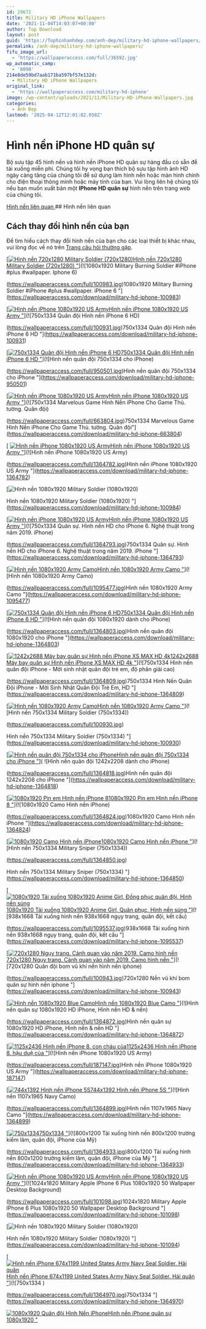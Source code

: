 ```yaml
---
id: 29672
title: Military HD iPhone Wallpapers
date: '2021-11-04T14:03:07+00:00'
author: Top Download
layout: post
guid: 'https://Tophinhanhdep.com/anh-dep/military-hd-iphone-wallpapers/'
permalink: /anh-dep/military-hd-iphone-wallpapers/
fifu_image_url:
  - 'https://wallpaperaccess.com/full/36592.jpg'
wp_automatic_camp:
  - '8098'
214e8de59bd7aab171ba597bf57e132d:
  - Military HD iPhone Wallpapers
original_link:
  - 'https://wallpaperaccess.com/military-hd-iphone'
image: /wp-content/uploads/2021/11/Military-HD-iPhone-Wallpapers.jpg
categories:
  - Ảnh Đẹp
lastmod: '2025-04-12T12:01:02.058Z'
---
```

# Hình nền iPhone HD quân sự

Bộ sưu tập 45 hình nền và hình nền iPhone HD quân sự hàng đầu có sẵn để tải xuống miễn phí. Chúng tôi hy vọng bạn thích bộ sưu tập hình ảnh HD ngày càng tăng của chúng tôi để sử dụng làm hình nền hoặc màn hình chính cho điện thoại thông minh hoặc máy tính của bạn. Vui lòng liên hệ chúng tôi nếu bạn muốn xuất bản một **IPhone HD quân sự** hình nền trên trang web của chúng tôi.

[Hình nền liên quan ](#related) ## Hình nền liên quan

## Cách thay đổi hình nền của bạn

Để tìm hiểu cách thay đổi hình nền của bạn cho các loại thiết bị khác nhau, vui lòng đọc về nó trên [Trang câu hỏi thường gặp](https://tophinhanhdep.com/faq/).

  
[[![Hình nền 720x1280 Military Soldier (720x1280)](https://wallpaperaccess.com/full/36592.jpg)Hình nền 720x1280 Military Soldier (720x1280) "](https://wallpaperaccess.com/download/military-hd-iphone-36592)](![1080x1920 Military Burning Soldier #iPhone #plus #wallpaper.  Iphone 6)

(https://wallpaperaccess.com/full/100983.jpg)1080x1920 Military Burning Soldier #iPhone #plus #wallpaper. iPhone 6 "](https://wallpaperaccess.com/download/military-hd-iphone-100983)

[[![Hình nền iPhone 1080x1920 US Army](https://wallpaperaccess.com/full/100938.jpg)Hình nền iPhone 1080x1920 US Army "](https://wallpaperaccess.com/download/military-hd-iphone-100938)](![750x1334 Quân đội Hình nền iPhone 6 HD)

(https://wallpaperaccess.com/full/100931.jpg)750x1334 Quân đội Hình nền iPhone 6 HD "](https://wallpaperaccess.com/download/military-hd-iphone-100931)

[[![750x1334 Quân đội Hình nền iPhone 6 HD](https://wallpaperaccess.com/full/100940.jpg)750x1334 Quân đội Hình nền iPhone 6 HD "](https://wallpaperaccess.com/download/military-hd-iphone-100940)](![Hình nền quân đội 750x1334 cho iPhone)

(https://wallpaperaccess.com/full/950501.jpg)Hình nền quân đội 750x1334 cho iPhone "](https://wallpaperaccess.com/download/military-hd-iphone-950501)

[[![Hình nền iPhone 1080x1920 US Army](https://wallpaperaccess.com/full/1364772.jpg)Hình nền iPhone 1080x1920 US Army "](https://wallpaperaccess.com/download/military-hd-iphone-1364772)](![750x1334 Marvelous Game Hình Nền iPhone Cho Game Thủ.  tường.  Quân đội)

(https://wallpaperaccess.com/full/663804.jpg)750x1334 Marvelous Game Hình Nền iPhone Cho Game Thủ. tường. Quân đội"](https://wallpaperaccess.com/download/military-hd-iphone-663804)

[ [![Hình nền iPhone 1080x1920 US Army](https://wallpaperaccess.com/full/101047.jpg)Hình nền iPhone 1080x1920 US Army "](https://wallpaperaccess.com/download/military-hd-iphone-101047)](![Hình nền iPhone 1080x1920 US Army)

(https://wallpaperaccess.com/full/1364782.jpg)Hình nền iPhone 1080x1920 US Army "](https://wallpaperaccess.com/download/military-hd-iphone-1364782)

[![Hình nền 1080x1920 Military Soldier (1080x1920)](https://wallpaperaccess.com/full/100984.jpg)

Hình nền 1080x1920 Military Soldier (1080x1920) "](https://wallpaperaccess.com/download/military-hd-iphone-100984)

[[![Hình nền iPhone 1080x1920 US Army](https://wallpaperaccess.com/full/100924.jpg)Hình nền iPhone 1080x1920 US Army "](https://wallpaperaccess.com/download/military-hd-iphone-100924)](![750x1334 Quân sự.  Hình nền HD cho iPhone 6. Nghệ thuật trong năm 2019. iPhone)

(https://wallpaperaccess.com/full/1364793.jpg)750x1334 Quân sự. Hình nền HD cho iPhone 6. Nghệ thuật trong năm 2019. iPhone "](https://wallpaperaccess.com/download/military-hd-iphone-1364793)

[[![Hình nền 1080x1920 Army Camo](https://wallpaperaccess.com/full/1364798.jpg)Hình nền 1080x1920 Army Camo "](https://wallpaperaccess.com/download/military-hd-iphone-1364798)](![Hình nền 1080x1920 Army Camo)

(https://wallpaperaccess.com/full/1095477.jpg)Hình nền 1080x1920 Army Camo "](https://wallpaperaccess.com/download/military-hd-iphone-1095477)

[[![750x1334 Quân đội Hình nền iPhone 6 HD](https://wallpaperaccess.com/full/101110.jpg)750x1334 Quân đội Hình nền iPhone 6 HD "](https://wallpaperaccess.com/download/military-hd-iphone-101110)](![Hình nền quân đội 1080x1920 dành cho iPhone)

(https://wallpaperaccess.com/full/1364803.jpg)Hình nền quân đội 1080x1920 cho iPhone "](https://wallpaperaccess.com/download/military-hd-iphone-1364803)

[[![1242x2688 Máy bay quân sự Hình nền iPhone XS MAX HD 4k](https://wallpaperaccess.com/full/1364808.jpg)1242x2688 Máy bay quân sự Hình nền iPhone XS MAX HD 4k "](https://wallpaperaccess.com/download/military-hd-iphone-1364808)](![750x1334 Hình nền quân đội iPhone - Mời sinh nhật quân đội trẻ em, độ phân giải cao)

(https://wallpaperaccess.com/full/1364809.jpg)750x1334 Hình Nền Quân Đội iPhone - Mời Sinh Nhật Quân Đội Trẻ Em, HD "](https://wallpaperaccess.com/download/military-hd-iphone-1364809)

[[![Hình nền 1080x1920 Army Camo](https://wallpaperaccess.com/full/1364813.jpg)Hình nền 1080x1920 Army Camo "](https://wallpaperaccess.com/download/military-hd-iphone-1364813)](![Hình nền 750x1334 Military Soldier (750x1334))

(https://wallpaperaccess.com/full/100930.jpg)

Hình nền 750x1334 Military Soldier (750x1334) "](https://wallpaperaccess.com/download/military-hd-iphone-100930)

[[![Hình nền quân đội 750x1334 cho iPhone](https://wallpaperaccess.com/full/1364817.jpg)Hình nền quân đội 750x1334 cho iPhone "](https://wallpaperaccess.com/download/military-hd-iphone-1364817)]( ![Hình nền quân đội 1242x2208 dành cho iPhone)

(https://wallpaperaccess.com/full/1364818.jpg)Hình nền quân đội 1242x2208 cho iPhone "](https://wallpaperaccess.com/download/military-hd-iphone-1364818)

[[![1080x1920 Pin em Hình nền iPhone 8](https://wallpaperaccess.com/full/100922.jpg)1080x1920 Pin em Hình nền iPhone 8 "](https://wallpaperaccess.com/download/military-hd-iphone-100922)](![1080x1920 Camo Hình nền iPhone)

(https://wallpaperaccess.com/full/1364824.jpg)1080x1920 Camo Hình nền iPhone "](https://wallpaperaccess.com/download/military-hd-iphone-1364824)

[[![1080x1920 Camo Hình nền iPhone](https://wallpaperaccess.com/full/1364838.jpg)1080x1920 Camo Hình nền iPhone "](https://wallpaperaccess.com/download/military-hd-iphone-1364838)](![Hình nền 750x1334 Military Sniper (750x1334))

(https://wallpaperaccess.com/full/1364850.jpg)

Hình nền 750x1334 Military Sniper (750x1334) "](https://wallpaperaccess.com/download/military-hd-iphone-1364850)

[[![1080x1920 Tải xuống 1080x1920 Anime Girl, Đồng phục quân đội, Hình nền súng](https://wallpaperaccess.com/full/101067.jpg)1080x1920 Tải xuống 1080x1920 Anime Girl, Quân phục, Hình nền súng "](https://wallpaperaccess.com/download/military-hd-iphone-101067)](![938x1668 Tải xuống hình nền 938x1668 ngụy trang, quân đội, kết cấu)

(https://wallpaperaccess.com/full/1095537.jpg)938x1668 Tải xuống hình nền 938x1668 ngụy trang, quân đội, kết cấu "](https://wallpaperaccess.com/download/military-hd-iphone-1095537)

[[![720x1280 Ngụy trang.  Cảnh quan vào năm 2019. Camo hình nền](https://wallpaperaccess.com/full/1364857.jpg)720x1280 Ngụy trang. Cảnh quan vào năm 2019. Camo hình nền "](https://wallpaperaccess.com/download/military-hd-iphone-1364857)](![720x1280 Quân đội bom vũ khí nền hình nền iphone)

(https://wallpaperaccess.com/full/100943.jpg)720x1280 Nền vũ khí bom quân sự hình nền iphone "](https://wallpaperaccess.com/download/military-hd-iphone-100943)

[[![Hình nền 1080x1920 Blue Camo](https://wallpaperaccess.com/full/1364860.jpg)Hình nền 1080x1920 Blue Camo "](https://wallpaperaccess.com/download/military-hd-iphone-1364860)](![Hình nền quân sự 1080x1920 HD iPhone, Hình nền HD & nền)

(https://wallpaperaccess.com/full/1364872.jpg)Hình nền quân sự 1080x1920 HD iPhone, Hình nền &amp; nền HD "](https://wallpaperaccess.com/download/military-hd-iphone-1364872)

[[![1125x2436 Hình nền iPhone 8.  con cháu của](https://wallpaperaccess.com/full/1364883.jpg)1125x2436 Hình nền iPhone 8. hậu duệ của "](https://wallpaperaccess.com/download/military-hd-iphone-1364883)](![Hình nền iPhone 1080x1920 US Army)

(https://wallpaperaccess.com/full/187147.jpg)Hình nền iPhone 1080x1920 US Army "](https://wallpaperaccess.com/download/military-hd-iphone-187147)

[[![744x1392 Hình nền iPhone 5S](https://wallpaperaccess.com/full/1364898.jpg)744x1392 Hình nền iPhone 5S "](https://wallpaperaccess.com/download/military-hd-iphone-1364898)](![Hình nền 1107x1965 Navy Camo)

(https://wallpaperaccess.com/full/1364899.jpg)Hình nền 1107x1965 Navy Camo "](https://wallpaperaccess.com/download/military-hd-iphone-1364899)

[[![750x1334 ](https://wallpaperaccess.com/full/1364923.jpg)750x1334 "](https://wallpaperaccess.com/download/military-hd-iphone-1364923)](![800x1200 Tải xuống hình nền 800x1200 trường kiểm lâm, quân đội, iPhone của Mỹ)

(https://wallpaperaccess.com/full/1364933.jpg)800x1200 Tải xuống hình nền 800x1200 trường kiểm lâm, quân đội, iPhone của Mỹ "](https://wallpaperaccess.com/download/military-hd-iphone-1364933)

[[![Hình nền iPhone 1080x1920 US Army](https://wallpaperaccess.com/full/187149.jpg)Hình nền iPhone 1080x1920 US Army "](https://wallpaperaccess.com/download/military-hd-iphone-187149)](![1024x1820 Military Apple IPhone 6 Plus 1080x1920 50 Wallpaper Desktop Background)

(https://wallpaperaccess.com/full/101098.jpg)1024x1820 Military Apple IPhone 6 Plus 1080x1920 50 Wallpaper Desktop Background "](https://wallpaperaccess.com/download/military-hd-iphone-101098)

[![Hình nền 1080x1920 Military Soldier (1080x1920)](https://wallpaperaccess.com/full/101094.jpg)

Hình nền 1080x1920 Military Soldier (1080x1920) "](https://wallpaperaccess.com/download/military-hd-iphone-101094)

[[![Hình nền iPhone 674x1199 United States Army Navy Seal Soldier.  Hải quân](https://wallpaperaccess.com/full/277077.jpg)Hình nền iPhone 674x1199 United States Army Navy Seal Soldier. Hải quân "](https://wallpaperaccess.com/download/military-hd-iphone-277077)](![750x1334 )

(https://wallpaperaccess.com/full/1364970.jpg)750x1334 "](https://wallpaperaccess.com/download/military-hd-iphone-1364970)

[![1080x1920 Quân đội Hình Nền iPhone](https://wallpaperaccess.com/full/1365009.jpg)Hình nền iPhone quân sự 1080x1920 "](https://wallpaperaccess.com/download/military-hd-iphone-1365009)
